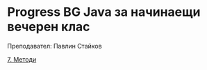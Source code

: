 # Progress BG Java за начинаещи вечерен клас

Преподавател: Павлин Стайков

[7. Методи](class/l7methods/README.md)